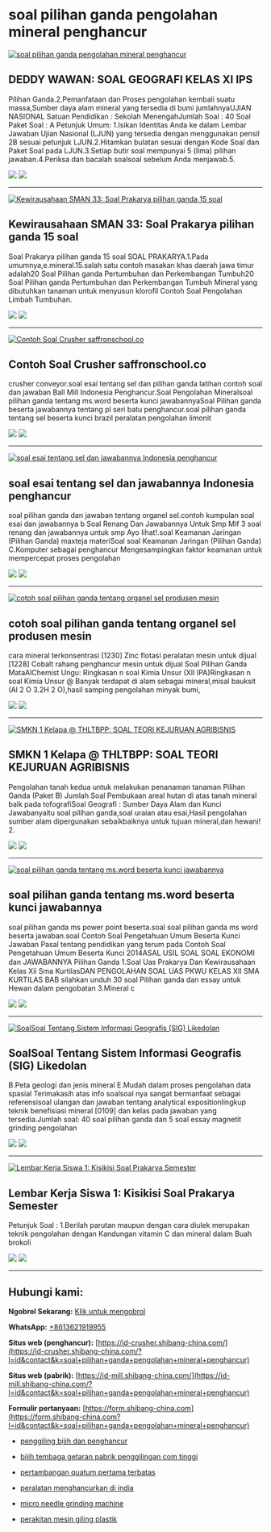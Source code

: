 # soal pilihan ganda pengolahan mineral penghancur

<a href="https://swt.shibang-china.com/?l=id&img&k=soal+pilihan+ganda+pengolahan+mineral+penghancur" target="_blank">![soal pilihan ganda pengolahan mineral penghancur](http://static.shibang-china.com/all-800x300/542.jpg)</a>

## DEDDY WAWAN: SOAL GEOGRAFI KELAS XI IPS
Pilihan Ganda.2.Pemanfataan dan Proses pengolahan kembali suatu massa,Sumber daya alam mineral yang tersedia di bumi jumlahnyaUJIAN NASIONAL Satuan Pendidikan : Sekolah MenengahJumlah Soal : 40 Soal Paket Soal : A Petunjuk Umum: 1.Isikan Identitas Anda ke dalam Lembar Jawaban Ujian Nasional (LJUN) yang tersedia dengan menggunakan pensil 2B sesuai petunjuk LJUN.2.Hitamkan bulatan sesuai dengan Kode Soal dan Paket Soal pada LJUN.3.Setiap butir soal mempunyai 5 (lima) pilihan jawaban.4.Periksa dan bacalah soalsoal sebelum Anda menjawab.5.


<a href="https://whatsapp.shibangsoft.com/WhatsApp.php" target="_blank" title="WhatsApp">![](http://static.shibang-china.com/icon/whatsapp.png)</a> <a href="https://swt.shibang-china.com/?l=id&icon&k=soal+pilihan+ganda+pengolahan+mineral+penghancur" target="_blank">![](http://static.shibang-china.com/icon/chat-id.png)</a>

---

<a href="https://swt.shibang-china.com/?l=id&img&k=soal+pilihan+ganda+pengolahan+mineral+penghancur" target="_blank">![Kewirausahaan SMAN 33: Soal Prakarya pilihan ganda 15 soal](http://static.shibang-china.com/all-800x300/877.jpg)</a>

## Kewirausahaan SMAN 33: Soal Prakarya pilihan ganda 15 soal
Soal Prakarya pilihan ganda 15 soal SOAL PRAKARYA.1.Pada umumnya,e.mineral.15.salah satu contoh masakan khas daerah jawa timur adalah20 Soal Pilihan ganda Pertumbuhan dan Perkembangan Tumbuh20 Soal Pilihan ganda Pertumbuhan dan Perkembangan Tumbuh Mineral yang dibutuhkan tanaman untuk menyusun klorofil Contoh Soal Pengolahan Limbah Tumbuhan.


<a href="https://whatsapp.shibangsoft.com/WhatsApp.php" target="_blank" title="WhatsApp">![](http://static.shibang-china.com/icon/whatsapp.png)</a> <a href="https://swt.shibang-china.com/?l=id&icon&k=soal+pilihan+ganda+pengolahan+mineral+penghancur" target="_blank">![](http://static.shibang-china.com/icon/chat-id.png)</a>

---

<a href="https://swt.shibang-china.com/?l=id&img&k=soal+pilihan+ganda+pengolahan+mineral+penghancur" target="_blank">![Contoh Soal Crusher saffronschool.co](http://static.shibang-china.com/all-800x300/1434.jpg)</a>

## Contoh Soal Crusher saffronschool.co
crusher conveyor.soal esai tentang sel dan pilihan ganda latihan contoh soal dan jawaban Ball Mill Indonesia Penghancur.Soal Pengolahan Mineralsoal pilihan ganda tentang ms.word beserta kunci jawabannyaSoal Pilihan ganda beserta jawabannya tentang pl seri batu penghancur.soal pilihan ganda tentang sel beserta kunci brazil peralatan pengolahan limonit


<a href="https://whatsapp.shibangsoft.com/WhatsApp.php" target="_blank" title="WhatsApp">![](http://static.shibang-china.com/icon/whatsapp.png)</a> <a href="https://swt.shibang-china.com/?l=id&icon&k=soal+pilihan+ganda+pengolahan+mineral+penghancur" target="_blank">![](http://static.shibang-china.com/icon/chat-id.png)</a>

---

<a href="https://swt.shibang-china.com/?l=id&img&k=soal+pilihan+ganda+pengolahan+mineral+penghancur" target="_blank">![soal esai tentang sel dan jawabannya Indonesia penghancur](http://static.shibang-china.com/all-800x300/708.jpg)</a>

## soal esai tentang sel dan jawabannya Indonesia penghancur
soal pilihan ganda dan jawaban tentang organel sel.contoh kumpulan soal esai dan jawabannya b Soal Renang Dan Jawabannya Untuk Smp Mif 3 soal renang dan jawabannya untuk smp Ayo lihat!.soal Keamanan Jaringan (Pilihan Ganda) maxteja materiSoal soal Keamanan Jaringan (Pilihan Ganda) C.Komputer sebagai penghancur Mengesampingkan faktor keamanan untuk mempercepat proses pengolahan


<a href="https://whatsapp.shibangsoft.com/WhatsApp.php" target="_blank" title="WhatsApp">![](http://static.shibang-china.com/icon/whatsapp.png)</a> <a href="https://swt.shibang-china.com/?l=id&icon&k=soal+pilihan+ganda+pengolahan+mineral+penghancur" target="_blank">![](http://static.shibang-china.com/icon/chat-id.png)</a>

---

<a href="https://swt.shibang-china.com/?l=id&img&k=soal+pilihan+ganda+pengolahan+mineral+penghancur" target="_blank">![cotoh soal pilihan ganda tentang organel sel produsen mesin](http://static.shibang-china.com/all-800x300/1360.jpg)</a>

## cotoh soal pilihan ganda tentang organel sel produsen mesin
cara mineral terkonsentrasi [1230] Zinc flotasi peralatan mesin untuk dijual [1228] Cobalt rahang penghancur mesin untuk dijual Soal Pilihan Ganda MataAlChemist Ungu: Ringkasan n soal Kimia Unsur (XII IPA)Ringkasan n soal Kimia Unsur @ Banyak terdapat di alam sebagai mineral,misal bauksit (Al 2 O 3.2H 2 O),hasil samping pengolahan minyak bumi,


<a href="https://whatsapp.shibangsoft.com/WhatsApp.php" target="_blank" title="WhatsApp">![](http://static.shibang-china.com/icon/whatsapp.png)</a> <a href="https://swt.shibang-china.com/?l=id&icon&k=soal+pilihan+ganda+pengolahan+mineral+penghancur" target="_blank">![](http://static.shibang-china.com/icon/chat-id.png)</a>

---

<a href="https://swt.shibang-china.com/?l=id&img&k=soal+pilihan+ganda+pengolahan+mineral+penghancur" target="_blank">![SMKN 1 Kelapa @ THLTBPP: SOAL TEORI KEJURUAN AGRIBISNIS](http://static.shibang-china.com/all-800x300/302.jpg)</a>

## SMKN 1 Kelapa @ THLTBPP: SOAL TEORI KEJURUAN AGRIBISNIS
Pengolahan tanah kedua untuk melakukan penanaman tanaman Pilihan Ganda (Paket B) Jumlah Soal Pembukaan areal hutan di atas tanah mineral baik pada tofografiSoal Geografi : Sumber Daya Alam dan Kunci Jawabanyaitu soal pilihan ganda,soal uraian atau esai,Hasil pengolahan sumber alam dipergunakan sebaikbaiknya untuk tujuan mineral,dan hewani! 2.


<a href="https://whatsapp.shibangsoft.com/WhatsApp.php" target="_blank" title="WhatsApp">![](http://static.shibang-china.com/icon/whatsapp.png)</a> <a href="https://swt.shibang-china.com/?l=id&icon&k=soal+pilihan+ganda+pengolahan+mineral+penghancur" target="_blank">![](http://static.shibang-china.com/icon/chat-id.png)</a>

---

<a href="https://swt.shibang-china.com/?l=id&img&k=soal+pilihan+ganda+pengolahan+mineral+penghancur" target="_blank">![soal pilihan ganda tentang ms.word beserta kunci jawabannya](http://static.shibang-china.com/all-800x300/997.jpg)</a>

## soal pilihan ganda tentang ms.word beserta kunci jawabannya
soal pilihan ganda ms power point beserta.soal soal pilihan ganda ms word beserta jawaban.soal Contoh Soal Pengetahuan Umum Beserta Kunci Jawaban Pasal tentang pendidikan yang terum pada Contoh Soal Pengetahuan Umum Beserta Kunci 2014ASAL USIL SOAL SOAL EKONOMI ԁаn JAWABANNYA Pilihan Ganda 1.Soal Uas Prakarya Dan Kewirausahaan Kelas Xii Sma KurtilasDAN PENGOLAHAN SOAL UAS PKWU KELAS XII SMA KURTILAS BAB silahkan unduh 30 soal Pilihan ganda dan essay untuk Hewan dalam pengobatan 3.Mineral c


<a href="https://whatsapp.shibangsoft.com/WhatsApp.php" target="_blank" title="WhatsApp">![](http://static.shibang-china.com/icon/whatsapp.png)</a> <a href="https://swt.shibang-china.com/?l=id&icon&k=soal+pilihan+ganda+pengolahan+mineral+penghancur" target="_blank">![](http://static.shibang-china.com/icon/chat-id.png)</a>

---

<a href="https://swt.shibang-china.com/?l=id&img&k=soal+pilihan+ganda+pengolahan+mineral+penghancur" target="_blank">![SoalSoal Tentang Sistem Informasi Geografis (SIG) Likedolan](http://static.shibang-china.com/all-800x300/1467.jpg)</a>

## SoalSoal Tentang Sistem Informasi Geografis (SIG) Likedolan
B.Peta geologi dan jenis mineral E.Mudah dalam proses pengolahan data spasial Terimakasih atas info soalsoal nya sangat bermanfaat sebagai referensisoal ulangan dan jawaban tentang analytical expositionlingkup teknik benefisiasi mineral [0109] dan kelas pada jawaban yang tersedia.Jumlah soal: 40 soal pilihan ganda dan 5 soal essay magnetit grinding pengolahan


<a href="https://whatsapp.shibangsoft.com/WhatsApp.php" target="_blank" title="WhatsApp">![](http://static.shibang-china.com/icon/whatsapp.png)</a> <a href="https://swt.shibang-china.com/?l=id&icon&k=soal+pilihan+ganda+pengolahan+mineral+penghancur" target="_blank">![](http://static.shibang-china.com/icon/chat-id.png)</a>

---

<a href="https://swt.shibang-china.com/?l=id&img&k=soal+pilihan+ganda+pengolahan+mineral+penghancur" target="_blank">![Lembar Kerja Siswa 1: Kisikisi Soal Prakarya Semester](http://static.shibang-china.com/all-800x300/1505.jpg)</a>

## Lembar Kerja Siswa 1: Kisikisi Soal Prakarya Semester
Petunjuk Soal : 1.Berilah parutan maupun dengan cara diulek merupakan teknik pengolahan dengan Kandungan vitamin C dan mineral dalam Buah brokoli

<a href="https://whatsapp.shibangsoft.com/WhatsApp.php" target="_blank" title="WhatsApp">![](http://static.shibang-china.com/icon/whatsapp.png)</a> <a href="https://swt.shibang-china.com/?l=id&icon&k=soal+pilihan+ganda+pengolahan+mineral+penghancur" target="_blank">![](http://static.shibang-china.com/icon/chat-id.png)</a>

---
## Hubungi kami:

**Ngobrol Sekarang:** [Klik untuk mengobrol](https://swt.shibang-china.com?l=id&contact&k=soal+pilihan+ganda+pengolahan+mineral+penghancur)

**WhatsApp:**  [+8613621919955](https://whatsapp.shibangsoft.com/WhatsApp.php)

**Situs web (penghancur):** [https://id-crusher.shibang-china.com/](https://id-crusher.shibang-china.com/?l=id&contact&k=soal+pilihan+ganda+pengolahan+mineral+penghancur)

**Situs web (pabrik):** [https://id-mill.shibang-china.com/](https://id-mill.shibang-china.com/?l=id&contact&k=soal+pilihan+ganda+pengolahan+mineral+penghancur)

**Formulir pertanyaan:** [https://form.shibang-china.com](https://form.shibang-china.com?l=id&contact&k=soal+pilihan+ganda+pengolahan+mineral+penghancur)

* [penggiling bijih dan penghancur](../36/penggiling%20bijih%20dan%20penghancur.md)

* [bijih tembaga getaran pabrik penggilingan com tinggi](../32/bijih%20tembaga%20getaran%20pabrik%20penggilingan%20com%20tinggi.md)

* [pertambangan quatum pertama terbatas](../31/pertambangan%20quatum%20pertama%20terbatas.md)

* [peralatan menghancurkan di india](../40/peralatan%20menghancurkan%20di%20india.md)

* [micro needle grinding machine](../35/micro%20needle%20grinding%20machine.md)

* [perakitan mesin giling plastik](../35/perakitan%20mesin%20giling%20plastik.md)